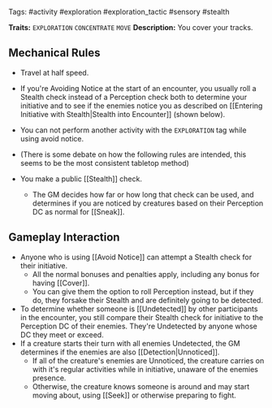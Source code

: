 Tags: #activity #exploration #exploration_tactic #sensory #stealth 

**Traits:**  `EXPLORATION` `CONCENTRATE` `MOVE`
**Description:** You cover your tracks.

## Mechanical Rules

- Travel at half speed.
-  If you're Avoiding Notice at the start of an encounter, you usually roll a Stealth check instead of a Perception check both to determine your initiative and to see if the enemies notice you as described on [[Entering Initiative with Stealth|Stealth into Encounter]] (shown below).
- You can not perform another activity with the `EXPLORATION` tag while using avoid notice.
  
- (There is some debate on how the following rules are intended, this seems to be the most consistent tabletop method)
- You make a public [[Stealth]] check.
	- The GM decides how far or how long that check can be used, and determines if you are noticed by creatures based on their Perception DC as normal for [[Sneak]].

## Gameplay Interaction

- Anyone who is using [[Avoid Notice]] can attempt a Stealth check for their initiative.
	- All the normal bonuses and penalties apply, including any bonus for having [[Cover]].
	- You can give them the option to roll Perception instead, but if they do, they forsake their Stealth and are definitely going to be detected.  
- To determine whether someone is [[Undetected]] by other participants in the encounter, you still compare their Stealth check for initiative to the Perception DC of their enemies. They're Undetected by anyone whose DC they meet or exceed.
- If a creature starts their turn with all enemies Undetected, the GM determines if the enemies are also [[Detection|Unnoticed]].
	- If all of the creature's enemies are Unnoticed, the creature carries on with it's regular activities while in initiative, unaware of the enemies presence.
	- Otherwise, the creature knows someone is around and may start moving about, using [[Seek]] or otherwise preparing to fight. 